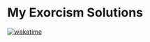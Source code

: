 # My Exorcism Solutions

[![wakatime](https://wakatime.com/badge/github/irackson/Exercism.svg)](https://wakatime.com/badge/github/irackson/Exercism)
